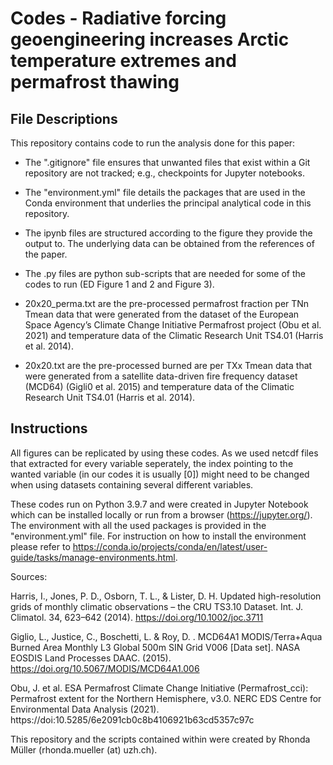 # Codes - Radiative forcing geoengineering increases Arctic temperature extremes and permafrost thawing

##  File Descriptions
This repository contains code to run the analysis done for this paper:

- The ".gitignore" file ensures that unwanted files that exist within a Git repository are not tracked; e.g., checkpoints for Jupyter notebooks.

- The "environment.yml" file details the packages that are used in the Conda environment that underlies the principal analytical code in this repository.

- The ipynb files are structured according to the figure they provide the output to. The underlying data can be obtained from the references of the paper.

- The .py files are python sub-scripts that are needed for some of the codes to run (ED Figure 1 and 2 and Figure 3).

- 20x20_perma.txt are the pre-processed permafrost fraction per TNn Tmean data that were generated from the dataset of the European Space Agency’s Climate Change Initiative Permafrost project (Obu et al. 2021) and temperature data of the Climatic Research Unit TS4.01 (Harris et al. 2014).

- 20x20.txt are the pre-processed burned are per TXx Tmean data that were generated from a satellite data-driven fire frequency dataset (MCD64) (Gigli0 et al. 2015) and temperature data of the Climatic Research Unit TS4.01 (Harris et al. 2014).

## Instructions

All figures can be replicated by using these codes. As we used netcdf files that extracted for every variable seperately, the index pointing to the wanted variable (in our codes it is usually [0]) might need to be changed when using datasets containing several different variables.

These codes run on Python 3.9.7 and were created in Jupyter Notebook which can be installed locally or run from a browser (https://jupyter.org/). The environment with all the used packages is provided in the "environment.yml" file. For instruction on how to install the environment please refer to https://conda.io/projects/conda/en/latest/user-guide/tasks/manage-environments.html.

Sources:

Harris, I., Jones, P. D., Osborn, T. L., & Lister, D. H. Updated high-resolution grids of monthly climatic observations – the CRU TS3.10 Dataset. Int. J. Climatol. 34, 623–642 (2014). https://doi.org/10.1002/joc.3711

Giglio, L., Justice, C., Boschetti, L. & Roy, D. . MCD64A1 MODIS/Terra+Aqua Burned Area Monthly L3 Global 500m SIN Grid V006 [Data set]. NASA EOSDIS Land Processes DAAC. (2015). https://doi.org/10.5067/MODIS/MCD64A1.006 

Obu, J. et al. ESA Permafrost Climate Change Initiative (Permafrost_cci): Permafrost extent for the Northern Hemisphere, v3.0. NERC EDS Centre for Environmental Data Analysis (2021). https://doi:10.5285/6e2091cb0c8b4106921b63cd5357c97c

This repository and the scripts contained within were created by Rhonda Müller (rhonda.mueller (at) uzh.ch).
